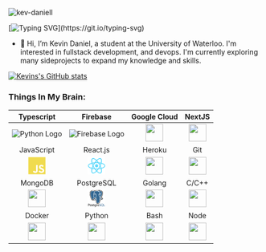 <p align="left"> <img src="https://komarev.com/ghpvc/?username=kev-daniell" alt="kev-daniell" /> </p>

[![Typing SVG](https://readme-typing-svg.demolab.com?font=Fira+Code&pause=0&background=C3080000&width=600&lines=Howdy;I+like+building+things.)](https://git.io/typing-svg)

- 👋 Hi, I’m Kevin Daniel, a student at the University of Waterloo. I'm interested in fullstack development, and devops. I'm currently exploring many 
sideprojects to expand my knowledge and skills. 

[![Kevins's GitHub stats](https://github-readme-stats.vercel.app/api?username=kev-daniell&count_private=True&show_icons=True&theme=vue&hide=contribs,stars,issues)](https://github.com/anuraghazra/github-readme-stats)

### Things In My Brain: 
|Typescript|Firebase|Google Cloud|NextJS|
|:-:|:-:|:-:|:-:|
|<img src="https://cdn.jsdelivr.net/gh/devicons/devicon/icons/typescript/typescript-original.svg" alt="Python Logo" width="35" height="35"/>|<img src="https://cdn.jsdelivr.net/gh/devicons/devicon/icons/firebase/firebase-plain.svg" alt="Firebase Logo" width="35" height="35"/>|<img src="https://cdn.jsdelivr.net/gh/devicons/devicon/icons/googlecloud/googlecloud-original.svg" width="35" height="35"/>|<img src="https://cdn.jsdelivr.net/gh/devicons/devicon/icons/nextjs/nextjs-line.svg" width="35" height="35"/>|
|JavaScript|React.js|Heroku|Git
|<img src="https://raw.githubusercontent.com/devicons/devicon/master/icons/javascript/javascript-plain.svg" width="35" height="35"/>|<img src="https://raw.githubusercontent.com/devicons/devicon/master/icons/react/react-original.svg" height="35" width="35"/>|<img src="https://cdn.jsdelivr.net/gh/devicons/devicon/icons/heroku/heroku-plain.svg" height="35" width="35"/>|<img src="https://cdn.jsdelivr.net/gh/devicons/devicon/icons/git/git-original.svg" height="35" width="35"/>|
|MongoDB|PostgreSQL|Golang|C/C++
|<img src="https://cdn.jsdelivr.net/gh/devicons/devicon/icons/mongodb/mongodb-original.svg" width="35" height="35"/>|<img src="https://raw.githubusercontent.com/devicons/devicon/master/icons/postgresql/postgresql-original-wordmark.svg" width="35" height="35"/>|<img src="https://cdn.jsdelivr.net/gh/devicons/devicon/icons/go/go-original-wordmark.svg" height="35" width="35"/>|<img src="https://cdn.jsdelivr.net/gh/devicons/devicon/icons/cplusplus/cplusplus-original.svg" height="35" width="35"/>|
|Docker|Python|Bash|Node
|<img src="https://cdn.jsdelivr.net/gh/devicons/devicon/icons/docker/docker-original.svg" width="35" height="35"/>|<img src="https://cdn.jsdelivr.net/gh/devicons/devicon/icons/python/python-original.svg" height="35" width="35"/>|<img src="https://cdn.jsdelivr.net/gh/devicons/devicon/icons/bash/bash-original.svg" height="35" width="35"/>|<img src="https://cdn.jsdelivr.net/gh/devicons/devicon/icons/nodejs/nodejs-original.svg" height="35" width="35"/>|

<!---
kev-daniell/kev-daniell is a ✨ special ✨ repository because its `README.md` (this file) appears on your GitHub profile.
You can click the Preview link to take a look at your changes.
--->

